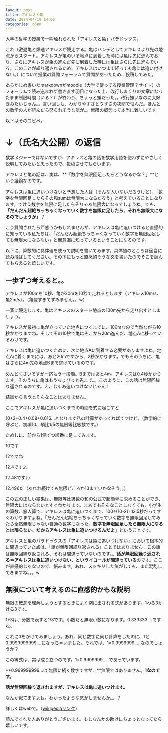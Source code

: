 ```yaml
---
layout: post
title: アキレスと亀
date: 2024-04-19 14:00
categories: poem
---
```


大学の哲学の授業で一瞬触れられた「アキレスと亀」パラドックス。

これ（激遅亀と爆速アキレスが競走する。亀はハンデとしてアキレスより先の地点からスタート。アキレスが亀のいる地点に到着した時には亀は先に進んでおり、さらにアキレスが亀の進んだ先に到着した時には亀はさらに先に進んでいる。このことが繰り返されるため、アキレスはいつまで経っても亀には追い付けない。）について授業の質問フォーラムで質問があったため、投稿してみた。

あらかじめ書いたmarkdownがmoodle（大学で使ってる授業管理？サイト）のフォーラムで読み込まれず書き直す羽目になった上、改行しまくりの文章になったまま制限時間（いる？）が終わり、ちょっと嫌だった。。改行嫌いなのに大好きみたいじゃん。。言い回しも、わかりやすさとウザさの狭間で悩んだ。ほんとの数学の人が読んだら怒られそうな気が。。無限の概念って本当に難しいです。

以下はそのコピペ。

# ↓（氏名大公開）の返信

数学メジャーではないですが、アキレスと亀の話を数学用語を使わずにやさしく説明してみたいと思ったので、投稿させてもらいます。

アキレスと亀の話は、実は、**「数字を無限回足したらどうなるかな？」**という議論なのです。

アキレスは亀に追いつけないと予想した人は（そんな人いないだろうけど）、「数字を無限回足したらその和sumは無限大になるだろう」と考えていることになります。でけえ数字を無限に足したらそりゃあ無限大になるでしょうね。でも、**「だんだん超絶ちっちゃくなっていく数字を無限に足したら、それも無限大になるのでしょうか」**？

こう質問されたら戸惑うかもしれませんが、アキレスは亀に追いつけると直感的に知っている私たちは、「だんだん超絶ちっちゃくなっていく数字を無限回足しても無限大にならない」と無意識に知っているということになるのです。

以下に、算数的に具体値を使って説明を書いてみます。具体値のところは適当に読み飛ばしてください。その下にもっと直感的そうな文を書いたのでそこを読んでもらえると嬉しいです。

## 一歩ずつ考えると。。

アキレスが100mを10秒、亀が20mを10秒で走れるとします（アキレス10m/s、亀2m/s）。（亀速すぎてすみません。。w）

一斉に競走します。亀はアキレスのスタート地点の100m先から走り出すとしましょう。

アキレスが最初に亀が立っていた地点につくまでに、100mなので当然ながら10秒かかりますね。そしてその10秒で亀はそこから20m進んだ、地点Aに移っているわけです。

アキレスは亀に追いつくために、次に地点Aに到着する必要がありますよね。地点Aに着くまでには、あと20mですから、2秒かかります。でもそのうちに、亀はさらに4m先の地点Bまで逃げているのです。

めんどくさいですが一応もう一段階。Bまではあと4m。アキレスは0.4秒かかります。そのうちに亀はもうちょびっと先まで。。このように、この話は無限回繰り返されるのです。え、じゃあ追いつけないじゃん！

結論から言うとそんなことはありません。

ここでアキレスが亀に追いつくまでの時間を式に起こすと

10+2+0.4+0.08+0.016…となります私の計算があってればですけど。（数学的に呼ぶと、初項10、項比1/5の無限等比級数です。）

ためしに、前から1個ずつ順番に足してみます。

10です

12ですね

12.4ですよ

12.48ですわ

12.496だ（あれれ続けても無限どころか13までいかなそう。。）

この式の正しい結果は、無限等比級数の和の公式で超簡単に求めることができ、無限大にはならないとすぐわかります。まあでもそんなことしなくても、小学生の算数、旅人算で、アキレスは亀に追いつくまで、100÷(10-2)=12.5秒だってすぐわかりますよね。「だんだん超絶ちっちゃくなっていく数字を無限回足してみたら全然無限じゃない普通の数字になった。**数字を無限回足したら無限大になるとは限らない。だからアキレスは亀に追いつけるんだよ**」ということです。

アキレスと亀のパラドックスの「アキレスは亀に追いつけない」において根本的に間違っていた点は、「話が無限回繰り返される」ことではありません。この話は無限回繰り返される、それは間違っていないのです。。**話が無限回繰り返される＝アキレスは亀に追いつけない、というイコールが間違っている**のです。ここが直感的じゃないので、悩みます。あれ、スッキリした気がしても、また混乱してきますね。。。w

## 無限について考えるのに直感的かもな説明

無限の概念を理解しようとするときによく例に出される式があります。1わる3かける3です。

1÷3は、分数で表すと1/3です。小数だと無限小数になります。0.333333….ですね。

これに3をかけてみましょう。あれ、同じ数字に同じ計算をしたのに、1と0.9999999999….になっちゃいました。それでは、1=0.9999999…..なのでしょうか？

この等式は、実は成り立つのです。1=0.9999999…..であっています。

**0.999999999…は 無限に続く数字ですが、**無限ではありません。**1なのです。**

**話が無限回繰り返されますが、アキレスは亀に追いつけます。**

なんか似てますよね。わかったような気がしませんか。。？

詳しくはwebで。（[wikipediaリンク](https://ja.wikipedia.org/wiki/0.999...#:~:text=14%20%E5%A4%96%E9%83%A8%E3%83%AA%E3%83%B3%E3%82%AF-,%E6%A6%82%E8%A6%81,%E3%81%A8%E7%AD%89%E3%81%97%E3%81%84%E3%81%A8%E8%A8%80%E3%81%88%E3%81%AA%E3%81%84%EF%BC%89%E3%80%82)）

読んでくれた人ありがとうございます。もしなんかの助けにちょっとなってたら嬉しいです。

